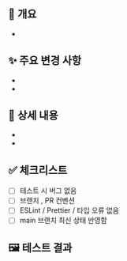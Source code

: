 ## 🚀 개요

-

## ✨ 주요 변경 사항

-
-

## 📝 상세 내용

-
-

## ✅ 체크리스트

- [ ] 테스트 시 버그 없음
- [ ] 브랜치 , PR 컨벤션
- [ ] ESLint / Prettier / 타입 오류 없음
- [ ] main 브랜치 최신 상태 반영함

## 🖼️ 테스트 결과
